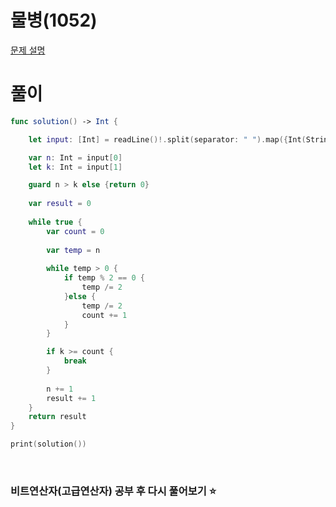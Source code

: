 # 물병(1052)
[문제 설명](https://www.acmicpc.net/problem/1052)

# 풀이
```swift
func solution() -> Int {

    let input: [Int] = readLine()!.split(separator: " ").map({Int(String($0))!})

    var n: Int = input[0]
    let k: Int = input[1]

    guard n > k else {return 0}
        
    var result = 0
    
    while true {
        var count = 0
        
        var temp = n
        
        while temp > 0 {
            if temp % 2 == 0 {
                temp /= 2
            }else {
                temp /= 2
                count += 1
            }
        }

        if k >= count {
            break
        }
        
        n += 1
        result += 1
    }
    return result
}

print(solution())
```

<br/>

### 비트연산자(고급연산자) 공부 후 다시 풀어보기 ⭐️
